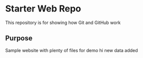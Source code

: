 # Starter Web Repo

This repository is for showing how Git and GitHub work

## Purpose

Sample website with plenty of files for demo
hi
new data added
